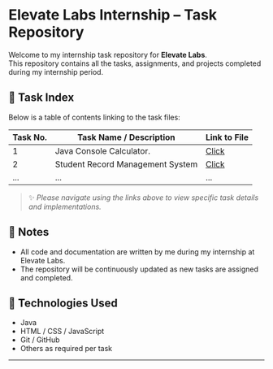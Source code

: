 # Elevate Labs Internship – Task Repository

Welcome to my internship task repository for **Elevate Labs**.  
This repository contains all the tasks, assignments, and projects completed during my internship period.

## 📂 Task Index

Below is a table of contents linking to the task files:

| Task No. | Task Name / Description   | Link to File                               |
|----------|---------------------------|--------------------------------------------|
| 1        | Java Console Calculator.  | [Click](./SimpleCalculatorTask1/README.md) |
| 2        | Student Record Management System | [Click](./task-02-collections.md)          |
| ...      | ...                       | ...                                        |

> ✨ *Please navigate using the links above to view specific task details and implementations.*

## 📌 Notes

- All code and documentation are written by me during my internship at Elevate Labs.
- The repository will be continuously updated as new tasks are assigned and completed.

## 🚀 Technologies Used

- Java
- HTML / CSS / JavaScript
- Git / GitHub
- Others as required per task

---

